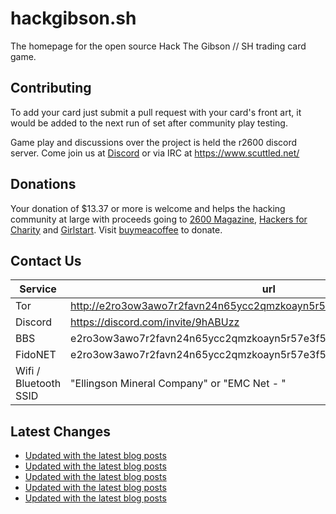 # hackgibson.sh
The homepage for the open source Hack The Gibson // SH trading card game.


## Contributing

To add your card just submit a pull request with your card's front art, it would be added to the next run of set after community play testing.

Game play and discussions over the project is held the r2600 discord server. Come join us at [Discord](https://discord.com/invite/9hABUzz) or via IRC at https://www.scuttled.net/


## Donations

Your donation of $13.37 or more is welcome and helps the hacking community at large with proceeds going to [2600 Magazine](https://2600.com/), [Hackers for Charity](https://hackersforcharity.org) and [Girlstart](https://girlstart.org).  Visit [buymeacoffee](https://www.buymeacoffee.com/hackgibson.sh) to donate.


## Contact Us

Service | url
-|-
Tor | http://e2ro3ow3awo7r2favn24n65ycc2qmzkoayn5r57e3f56nvjwdcgg32ad.onion
Discord | https://discord.com/invite/9hABUzz
BBS | e2ro3ow3awo7r2favn24n65ycc2qmzkoayn5r57e3f56nvjwdcgg32ad.onion:23
FidoNET | e2ro3ow3awo7r2favn24n65ycc2qmzkoayn5r57e3f56nvjwdcgg32ad.onion:24554
Wifi / Bluetooth SSID | "Ellingson Mineral Company" or "EMC Net - <fidonet address>"

## Latest Changes
<!-- BLOG-POST-LIST:START -->
- [Updated with the latest blog posts](https://github.com/DFW2600/hackgibson.sh/commit/5ac8fbc3555614fa3e95448c4ae17914ed6d351e)
- [Updated with the latest blog posts](https://github.com/DFW2600/hackgibson.sh/commit/8daf7a5d6db4c08f2eb25e2fb4c2664ae4b72620)
- [Updated with the latest blog posts](https://github.com/DFW2600/hackgibson.sh/commit/e2e131db5ddd36839063fa3245e2e60982bccfd7)
- [Updated with the latest blog posts](https://github.com/DFW2600/hackgibson.sh/commit/9a247fca83b80c561f4db2c77137048f5745b185)
- [Updated with the latest blog posts](https://github.com/DFW2600/hackgibson.sh/commit/68a312382e91cfaeb6cfa913f7587f81d2e78ecb)
<!-- BLOG-POST-LIST:END -->
